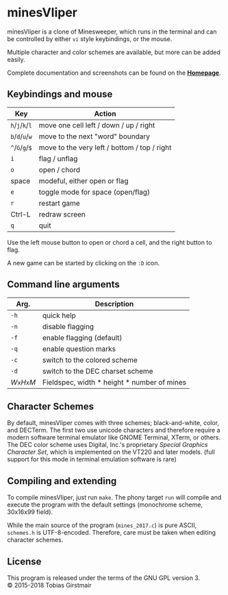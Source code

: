 # minesVIiper

minesVIiper is a clone of Minesweeper, which runs in the terminal and can be
controlled by either `vi` style keybindings, or the mouse. 

Multiple character and color schemes are available, but more can be added
easily. 

Complete documentation and screenshots can be found on the
[**Homepage**](https://gir.st/mines.htm). 

## Keybindings and mouse

| Key             | Action                                       |
| --------------- | -------------------------------------------- |
| `h`/`j`/`k`/`l` | move one cell left / down / up / right       |
| `b`/`d`/`u`/`w` | move to the next "word" boundary             |
| `^`/`G`/`g`/`$` | move to the very left / bottom / top / right |
| `i`             | flag / unflag                                |
| `o`             | open / chord                                 |
| space           | modeful, either open or flag                 |
| `e`             | toggle mode for space (open/flag)            |
| `r`             | restart game                                 |
| Ctrl-L          | redraw screen                                |
| `q`             | quit                                         |

Use the left mouse button to open or chord a cell, and the right button to flag.

A new game can be started by clicking on the `:D` icon. 

## Command line arguments

| Arg.            | Description                                   |
| --------------- | --------------------------------------------- |
| `-h`            | quick help                                    |
| `-n`            | disable flagging                              |
| `-f`            | enable flagging (default)                     |
| `-q`            | enable question marks                         |
| `-c`            | switch to the colored scheme                  |
| `-d`            | switch to the DEC charset scheme              |
| *W*`x`*H*`x`*M* | Fieldspec, width \* height \* number of mines |

## Character Schemes

By default, minesVIiper comes with three schemes; black-and-white, color, and
DECTerm. The first two use unicode characters and therefore require a modern
software terminal emulator like GNOME Terminal, XTerm, or others.    
The DEC color scheme uses Digital, Inc.'s proprietary *Special Graphics Character
Set*, which is implemented on the VT220 and later models. (full support for this mode
in terminal emulation software is rare)

## Compiling and extending

To compile minesVIiper, just run `make`. The phony target `run` will compile and
execute the program with the default settings (monochrome scheme, 30x16x99
field). 

While the main source of the program (`mines_2017.c`) is pure ASCII, `schemes.h`
is UTF-8-encoded. Therefore, care must be taken when editing character schemes.

## License

This program is released under the terms of the GNU GPL version 3.    
&copy; 2015-2018 Tobias Girstmair
